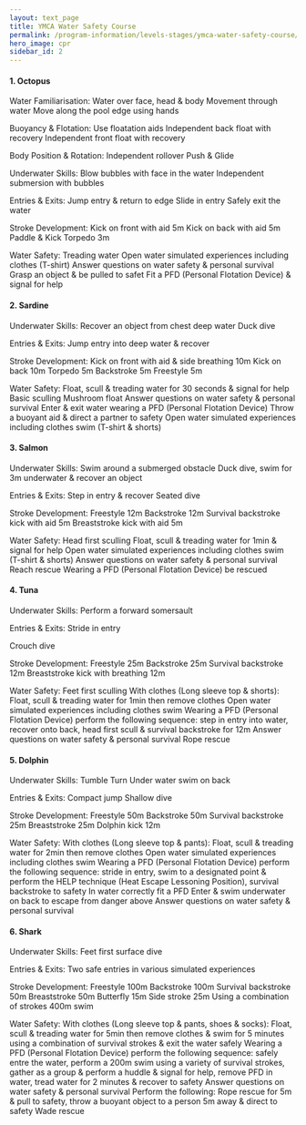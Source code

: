 ```yaml
---
layout: text_page
title: YMCA Water Safety Course
permalink: /program-information/levels-stages/ymca-water-safety-course/
hero_image: cpr
sidebar_id: 2
---
```


#### 1. Octopus

Water Familiarisation: Water over face, head & body
Movement through water Move along the pool edge using hands

Buoyancy & Flotation: Use floatation aids Independent back
float with recovery Independent front float with recovery

Body Position & Rotation: Independent rollover Push &
Glide

Underwater Skills: Blow bubbles with face in the water
Independent submersion with bubbles

Entries & Exits: Jump entry & return to edge Slide in
entry Safely exit the water

Stroke Development: Kick on front with aid 5m Kick on back
with aid 5m Paddle & Kick Torpedo 3m

Water Safety: Treading water Open water simulated experiences
including clothes (T-shirt) Answer questions on water safety
& personal survival Grasp an object & be pulled to
safet Fit a PFD (Personal Flotation Device) & signal for
help

#### 2. Sardine

Underwater Skills: Recover an object from chest deep water
Duck dive

Entries & Exits: Jump entry into deep water &
recover

Stroke Development: Kick on front with aid & side breathing
10m Kick on back 10m Torpedo 5m Backstroke 5m Freestyle
5m

Water Safety: Float, scull & treading water for 30 seconds
& signal for help Basic sculling Mushroom float Answer
questions on water safety & personal survival Enter &
exit water wearing a PFD (Personal Flotation Device) Throw a
buoyant aid & direct a partner to safety Open water simulated
experiences including clothes swim (T-shirt & shorts)

#### 3. Salmon

Underwater Skills: Swim around a submerged obstacle Duck dive,
swim for 3m underwater & recover an object

Entries & Exits: Step in entry & recover Seated
dive

Stroke Development: Freestyle 12m Backstroke 12m Survival
backstroke kick with aid 5m Breaststroke kick with aid 5m

Water Safety: Head first sculling Float, scull & treading
water for 1min & signal for help Open water simulated
experiences including clothes swim (T-shirt & shorts) Answer
questions on water safety & personal survival Reach rescue
Wearing a PFD (Personal Flotation Device) be rescued

#### 4. Tuna

Underwater Skills: Perform a forward somersault

Entries & Exits: Stride in entry

Crouch dive

Stroke Development: Freestyle 25m Backstroke 25m Survival
backstroke 12m Breaststroke kick with breathing 12m

Water Safety: Feet first sculling With clothes (Long sleeve
top & shorts): Float, scull & treading water for 1min then
remove clothes Open water simulated experiences including clothes
swim Wearing a PFD (Personal Flotation Device) perform the
following sequence: step in entry into water, recover onto back,
head first scull & survival backstroke for 12m Answer
questions on water safety & personal survival Rope rescue

#### 5. Dolphin

Underwater Skills: Tumble Turn Under water swim on back

Entries & Exits: Compact jump Shallow dive

Stroke Development: Freestyle 50m Backstroke 50m Survival
backstroke 25m Breaststroke 25m Dolphin kick 12m

Water Safety: With clothes (Long sleeve top & pants): Float,
scull & treading water for 2min then remove clothes Open
water simulated experiences including clothes swim Wearing a PFD
(Personal Flotation Device) perform the following sequence: stride
in entry, swim to a designated point & perform the HELP
technique (Heat Escape Lessoning Position), survival backstroke to
safety In water correctly fit a PFD Enter & swim underwater
on back to escape from danger above Answer questions on water
safety & personal survival

#### 6. Shark

Underwater Skills: Feet first surface dive

Entries & Exits: Two safe entries in various simulated
experiences

Stroke Development: Freestyle 100m Backstroke 100m Survival
backstroke 50m Breaststroke 50m Butterfly 15m Side stroke 25m Using a combination of strokes 400m swim

Water Safety: With clothes (Long sleeve top & pants, shoes
& socks): Float, scull & treading water for 5min then
remove clothes & swim for 5 minutes using a combination of
survival strokes & exit the water safely Wearing a PFD
(Personal Flotation Device) perform the following sequence: safely
entre the water, perform a 200m swim using a variety of survival
strokes, gather as a group & perform a huddle & signal for
help, remove PFD in water, tread water for 2 minutes & recover
to safety Answer questions on water safety & personal
survival Perform the following: Rope rescue for 5m & pull to
safety, throw a buoyant object to a person 5m away & direct to
safety Wade rescue